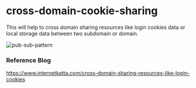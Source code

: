 # cross-domain-cookie-sharing
This will help to cross domain sharing resources like login cookies data or local storage data between two subdomain or domain.

![pub-sub-pattern](https://user-images.githubusercontent.com/3996105/96174333-cd371a80-0f46-11eb-83b6-b6d1731e430f.png)

### Reference Blog 
https://www.internetkatta.com/cross-domain-sharing-resources-like-login-cookies
